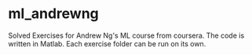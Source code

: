 # ml_andrewng
Solved Exercises for Andrew Ng's ML course from coursera. 
The code is written in Matlab.
Each exercise folder can be run on its own.
